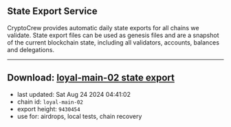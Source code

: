 ## State Export Service
CryptoCrew provides automatic daily state exports for all chains we validate. State export files can be used as genesis files and are a snapshot of the current blockchain state, including all validators, accounts, balances and delegations.

---
**Download: [loyal-main-02 state export](https://dl-eu2.ccvalidators.com/SERVICE/loyal/loyal-main-02_export_9430454.json)**
---

- last updated: Sat Aug 24 2024 04:41:02
- chain id: `loyal-main-02`
- export height: `9430454`
- use for: airdrops, local tests, chain recovery
